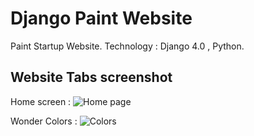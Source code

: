 # Django Paint Website
Paint Startup Website.
Technology : Django 4.0 , Python.

## Website Tabs screenshot 

Home screen :
![Home page](https://github.com/Gaurav2Patil/Banana/assets/82898887/c3d18e36-a53b-4dff-88b0-1b634507f744)

Wonder Colors :
![Colors](https://github.com/Gaurav2Patil/Banana/assets/82898887/90f4dd43-b1e5-4346-9ced-8cdd29a24a3d)
